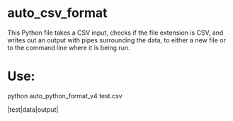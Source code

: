 # auto_csv_format

This Python file takes a CSV input, checks if the file extension is CSV, and writes out an output with pipes surrounding the data, to either a new file or to the command line where it is being run. 

# Use: 
python auto_python_format_v4 test.csv

|test|data|output|
